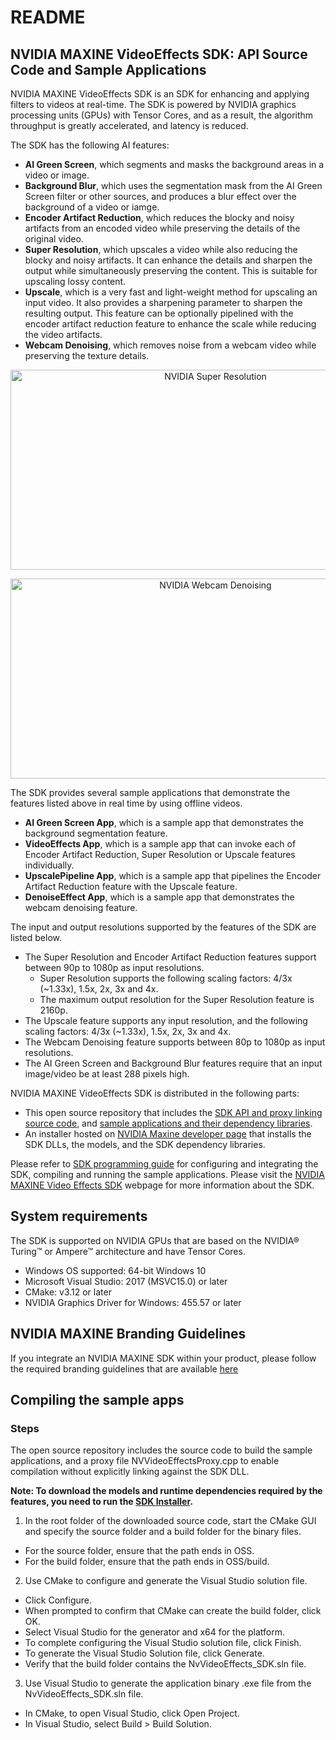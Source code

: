 # README
## NVIDIA MAXINE VideoEffects SDK: API Source Code and Sample Applications

NVIDIA MAXINE VideoEffects SDK is an SDK for enhancing and applying filters to videos at real-time. The SDK is powered by NVIDIA graphics processing units (GPUs) with Tensor Cores, and as a result, the algorithm throughput is greatly accelerated, and latency is reduced.

The SDK has the following AI features:

- **AI Green Screen**, which segments and masks the background areas in a video or image.
- **Background Blur**, which uses the segmentation mask from the AI Green Screen filter or other sources, and produces a blur effect over the background of a video or iamge.
- **Encoder Artifact Reduction**, which reduces the blocky and noisy artifacts from an encoded video while preserving the details of the original video.
- **Super Resolution**, which upscales a video while also reducing the blocky and noisy artifacts. It can enhance the details and sharpen the output while simultaneously preserving the content. This is suitable for upscaling lossy content.
- **Upscale**, which is a very fast and light-weight method for upscaling an input video. It also provides a sharpening parameter to sharpen the resulting output. This feature can be optionally pipelined with the encoder artifact reduction feature to enhance the scale while reducing the video artifacts.
- **Webcam Denoising**, which removes noise from a webcam video while preserving the texture details.

<p align="center">
<img src="https://github.com/NVIDIA/MAXINE-VFX-SDK/blob/master/resources/SR.gif" alt="NVIDIA Super Resolution" width="640" height="320"/>
 </p>

<p align="center">
<img src="https://github.com/NVIDIA/MAXINE-VFX-SDK/blob/master/resources/Denoise.gif" alt="NVIDIA Webcam Denoising" width="640" height="320"/>
 </p>

The SDK provides several sample applications that demonstrate the features listed above in real time by using offline videos.
- **AI Green Screen App**, which is a sample app that demonstrates the background segmentation feature.
- **VideoEffects App**, which is a sample app that can invoke each of Encoder Artifact Reduction, Super Resolution or Upscale features individually.
- **UpscalePipeline App**, which is a sample app that pipelines the Encoder Artifact Reduction feature with the Upscale feature.
- **DenoiseEffect App**, which is a sample app that demonstrates the webcam denoising feature.
 
The input and output resolutions supported by the features of the SDK are listed below.
- The Super Resolution and Encoder Artifact Reduction features support between 90p to 1080p as input resolutions. 
   - Super Resolution supports the following scaling factors: 4/3x (~1.33x), 1.5x, 2x, 3x and 4x.
   - The maximum output resolution for the Super Resolution feature is 2160p.
- The Upscale feature supports any input resolution, and the following scaling factors: 4/3x (~1.33x), 1.5x, 2x, 3x  and 4x.
- The Webcam Denoising feature supports between 80p to 1080p as input resolutions.
- The AI Green Screen and Background Blur features require that an input image/video be at least 288 pixels high.

NVIDIA MAXINE VideoEffects SDK is distributed in the following parts:

- This open source repository that includes the [SDK API and proxy linking source code](https://github.com/NVIDIA/MAXINE-VFX-SDK/tree/master/nvvfx), and [sample applications and their dependency libraries](https://github.com/NVIDIA/MAXINE-VFX-SDK/tree/master/samples).
- An installer hosted on [NVIDIA Maxine developer page](https://www.nvidia.com/broadcast-sdk-resources) that installs the SDK DLLs, the models, and the SDK dependency libraries.

Please refer to [SDK programming guide](https://github.com/NVIDIA/MAXINE-VFX-SDK/blob/master/docs/NVIDIA%20Video%20Effects%20SDK%20Programming%20Guide.pdf) for configuring and integrating the SDK, compiling and running the sample applications. Please visit the [NVIDIA MAXINE Video Effects SDK](https://developer.nvidia.com/maxine-getting-started) webpage for more information about the SDK.

## System requirements
The SDK is supported on NVIDIA GPUs that are based on the NVIDIA® Turing™ or Ampere™ architecture and have Tensor Cores.

* Windows OS supported: 64-bit Windows 10
* Microsoft Visual Studio: 2017 (MSVC15.0) or later
* CMake: v3.12 or later
* NVIDIA Graphics Driver for Windows: 455.57 or later

## NVIDIA MAXINE Branding Guidelines
If you integrate an NVIDIA MAXINE SDK within your product, please follow the required branding guidelines that are available [here](https://www.nvidia.com/maxine-sdk-guidelines/)

## Compiling the sample apps

### Steps

The open source repository includes the source code to build the sample applications, and a proxy file NVVideoEffectsProxy.cpp to enable compilation without explicitly linking against the SDK DLL.

**Note: To download the models and runtime dependencies required by the features, you need to run the [SDK Installer](https://www.nvidia.com/broadcast-sdk-resources).**

1.	In the root folder of the downloaded source code, start the CMake GUI and specify the source folder and a build folder for the binary files.
*	For the source folder, ensure that the path ends in OSS.
*	For the build folder, ensure that the path ends in OSS/build.
2.  Use CMake to configure and generate the Visual Studio solution file.
*	Click Configure.
*	When prompted to confirm that CMake can create the build folder, click OK.
*	Select Visual Studio for the generator and x64 for the platform.
*	To complete configuring the Visual Studio solution file, click Finish.
*	To generate the Visual Studio Solution file, click Generate.
*	Verify that the build folder contains the NvVideoEffects_SDK.sln file.
3.  Use Visual Studio to generate the application binary .exe file from the NvVideoEffects_SDK.sln file.
*	In CMake, to open Visual Studio, click Open Project.
*	In Visual Studio, select Build > Build Solution.
